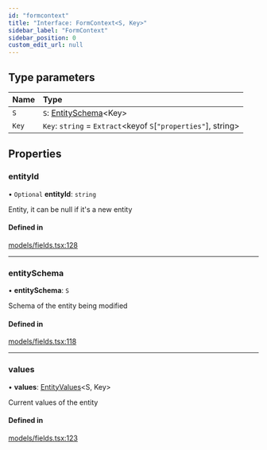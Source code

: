 ```yaml
---
id: "formcontext"
title: "Interface: FormContext<S, Key>"
sidebar_label: "FormContext"
sidebar_position: 0
custom_edit_url: null
---
```


## Type parameters

| Name | Type |
| :------ | :------ |
| `S` | `S`: [EntitySchema](entityschema.md)<Key\> |
| `Key` | `Key`: `string` = `Extract`<keyof `S`[``"properties"``], string\> |

## Properties

### entityId

• `Optional` **entityId**: `string`

Entity, it can be null if it's a new entity

#### Defined in

[models/fields.tsx:128](https://github.com/Camberi/firecms/blob/42dd384/src/models/fields.tsx#L128)

___

### entitySchema

• **entitySchema**: `S`

Schema of the entity being modified

#### Defined in

[models/fields.tsx:118](https://github.com/Camberi/firecms/blob/42dd384/src/models/fields.tsx#L118)

___

### values

• **values**: [EntityValues](../types/entityvalues.md)<S, Key\>

Current values of the entity

#### Defined in

[models/fields.tsx:123](https://github.com/Camberi/firecms/blob/42dd384/src/models/fields.tsx#L123)
